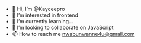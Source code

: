 - 👋 Hi, I’m @Kayceepro
- 👀 I’m interested in frontend
- 🌱 I’m currently learning...
- 💞️ I’m looking to collaborate on JavaScript
- 📫 How to reach me nwabunwanne4u@gmail.com


<!---
Kayceepro/Kayceepro is a ✨ special ✨ repository because its `README.md` (this file) appears on your GitHub profile.
You can click the Preview link to take a look at your changes.
--->
